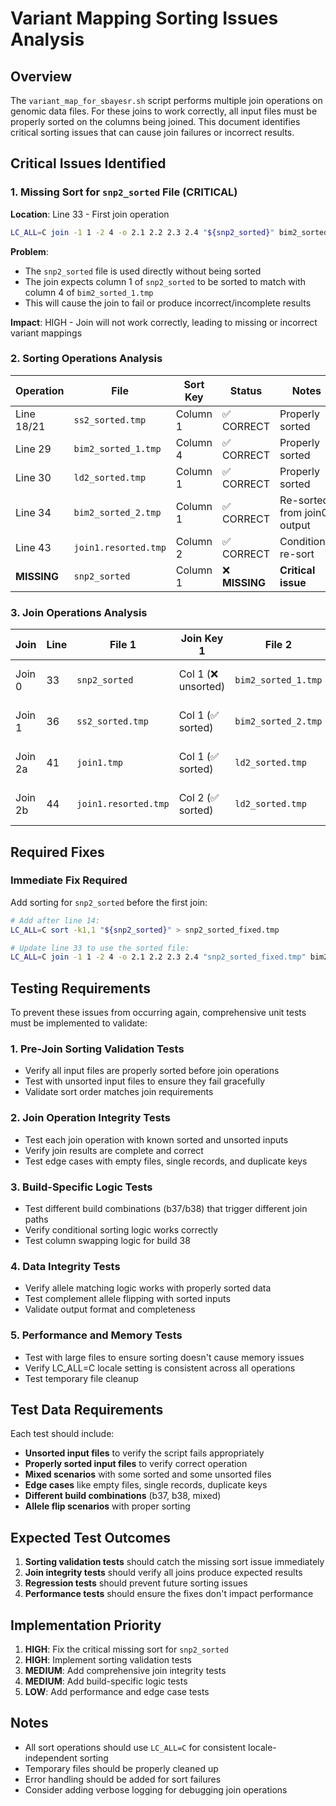 # Variant Mapping Sorting Issues Analysis

## Overview

The `variant_map_for_sbayesr.sh` script performs multiple join operations on genomic data files. For these joins to work correctly, all input files must be properly sorted on the columns being joined. This document identifies critical sorting issues that can cause join failures or incorrect results.

## Critical Issues Identified

### 1. **Missing Sort for `snp2_sorted` File (CRITICAL)**

**Location**: Line 33 - First join operation
```bash
LC_ALL=C join -1 1 -2 4 -o 2.1 2.2 2.3 2.4 "${snp2_sorted}" bim2_sorted_1.tmp > join0.tmp
```

**Problem**: 
- The `snp2_sorted` file is used directly without being sorted
- The join expects column 1 of `snp2_sorted` to be sorted to match with column 4 of `bim2_sorted_1.tmp`
- This will cause the join to fail or produce incorrect/incomplete results

**Impact**: HIGH - Join will not work correctly, leading to missing or incorrect variant mappings

### 2. **Sorting Operations Analysis**

| Operation | File | Sort Key | Status | Notes |
|-----------|------|----------|--------|-------|
| Line 18/21 | `ss2_sorted.tmp` | Column 1 | ✅ CORRECT | Properly sorted |
| Line 29 | `bim2_sorted_1.tmp` | Column 4 | ✅ CORRECT | Properly sorted |
| Line 30 | `ld2_sorted.tmp` | Column 1 | ✅ CORRECT | Properly sorted |
| Line 34 | `bim2_sorted_2.tmp` | Column 1 | ✅ CORRECT | Re-sorted from join0 output |
| Line 43 | `join1.resorted.tmp` | Column 2 | ✅ CORRECT | Conditional re-sort |
| **MISSING** | `snp2_sorted` | Column 1 | ❌ **MISSING** | **Critical issue** |

### 3. **Join Operations Analysis**

| Join | Line | File 1 | Join Key 1 | File 2 | Join Key 2 | Status |
|------|------|--------|------------|--------|------------|--------|
| Join 0 | 33 | `snp2_sorted` | Col 1 (❌ unsorted) | `bim2_sorted_1.tmp` | Col 4 (✅ sorted) | **BROKEN** |
| Join 1 | 36 | `ss2_sorted.tmp` | Col 1 (✅ sorted) | `bim2_sorted_2.tmp` | Col 1 (✅ sorted) | ✅ OK |
| Join 2a | 41 | `join1.tmp` | Col 1 (✅ sorted) | `ld2_sorted.tmp` | Col 1 (✅ sorted) | ✅ OK |
| Join 2b | 44 | `join1.resorted.tmp` | Col 2 (✅ sorted) | `ld2_sorted.tmp` | Col 1 (✅ sorted) | ✅ OK |

## Required Fixes

### Immediate Fix Required

Add sorting for `snp2_sorted` before the first join:

```bash
# Add after line 14:
LC_ALL=C sort -k1,1 "${snp2_sorted}" > snp2_sorted_fixed.tmp

# Update line 33 to use the sorted file:
LC_ALL=C join -1 1 -2 4 -o 2.1 2.2 2.3 2.4 "snp2_sorted_fixed.tmp" bim2_sorted_1.tmp > join0.tmp
```

## Testing Requirements

To prevent these issues from occurring again, comprehensive unit tests must be implemented to validate:

### 1. **Pre-Join Sorting Validation Tests**
- Verify all input files are properly sorted before join operations
- Test with unsorted input files to ensure they fail gracefully
- Validate sort order matches join requirements

### 2. **Join Operation Integrity Tests**
- Test each join operation with known sorted and unsorted inputs
- Verify join results are complete and correct
- Test edge cases with empty files, single records, and duplicate keys

### 3. **Build-Specific Logic Tests**
- Test different build combinations (b37/b38) that trigger different join paths
- Verify conditional sorting logic works correctly
- Test column swapping logic for build 38

### 4. **Data Integrity Tests**
- Verify allele matching logic works with properly sorted data
- Test complement allele flipping with sorted inputs
- Validate output format and completeness

### 5. **Performance and Memory Tests**
- Test with large files to ensure sorting doesn't cause memory issues
- Verify LC_ALL=C locale setting is consistent across all operations
- Test temporary file cleanup

## Test Data Requirements

Each test should include:
- **Unsorted input files** to verify the script fails appropriately
- **Properly sorted input files** to verify correct operation
- **Mixed scenarios** with some sorted and some unsorted files
- **Edge cases** like empty files, single records, duplicate keys
- **Different build combinations** (b37, b38, mixed)
- **Allele flip scenarios** with proper sorting

## Expected Test Outcomes

1. **Sorting validation tests** should catch the missing sort issue immediately
2. **Join integrity tests** should verify all joins produce expected results
3. **Regression tests** should prevent future sorting issues
4. **Performance tests** should ensure the fixes don't impact performance

## Implementation Priority

1. **HIGH**: Fix the critical missing sort for `snp2_sorted`
2. **HIGH**: Implement sorting validation tests
3. **MEDIUM**: Add comprehensive join integrity tests
4. **MEDIUM**: Add build-specific logic tests
5. **LOW**: Add performance and edge case tests

## Notes

- All sort operations should use `LC_ALL=C` for consistent locale-independent sorting
- Temporary files should be properly cleaned up
- Error handling should be added for sort failures
- Consider adding verbose logging for debugging join operations

